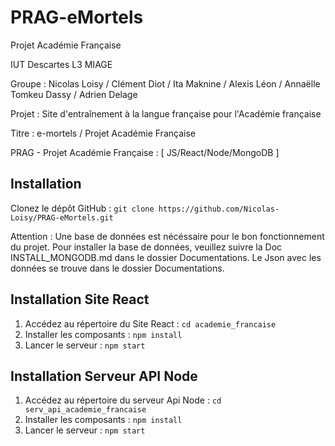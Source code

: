 # PRAG-eMortels

Projet Académie Française 

IUT Descartes L3 MIAGE

Groupe : Nicolas Loisy / Clément Diot / Ita Maknine / Alexis Léon / Annaëlle Tomkeu Dassy / Adrien Delage

Projet : Site d'entraînement à la langue française pour l'Académie française

Titre : e-mortels / Projet Académie Française

PRAG - Projet Académie Française : [ JS/React/Node/MongoDB ]

## Installation

Clonez le dépôt GitHub : `git clone https://github.com/Nicolas-Loisy/PRAG-eMortels.git`

Attention : Une base de données est nécéssaire pour le bon fonctionnement du projet.
Pour installer la base de données, veuillez suivre la Doc INSTALL_MONGODB.md dans le dossier Documentations.
Le Json avec les données se trouve dans le dossier Documentations.

## Installation Site React

1. Accédez au répertoire du Site React : `cd academie_francaise`
2. Installer les composants : `npm install`
3. Lancer le serveur : `npm start`

## Installation Serveur API Node

1. Accédez au répertoire du serveur Api Node : `cd serv_api_academie_francaise`
2. Installer les composants : `npm install`
3. Lancer le serveur : `npm start`